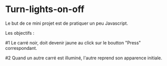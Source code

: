 # Turn-lights-on-off


Le but de ce mini projet est de pratiquer un peu Javascript. 


Les objectifs : 

#1 Le carré noir, doit devenir jaune au click sur le boutton "Press" correspondant.

#2 Quand un autre carré est illuminé, l'autre reprend son apparence initiale. 

